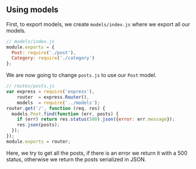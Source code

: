 ## Using models

First, to export models, we create `models/index.js` where
we export all our models.

```javascript
// models/index.js
module.exports = {
  Post: require('./post'),
  Category: require('./category')
};
```

We are now going to change `posts.js` to use our `Post` model.

```javascript
// routes/posts.js
var express = require('express'),
    router  = express.Router(),
    models  = require('../models');
router.get('/', function (req, res) {
  models.Post.find(function (err, posts) {
    if (err) return res.status(500).json({error: err.message});
    res.json(posts);
  });
});
module.exports = router;
```

Here, we try to get all the posts, if there is an error we
return it with a 500 status, otherwise we return the posts
serialized in JSON.
